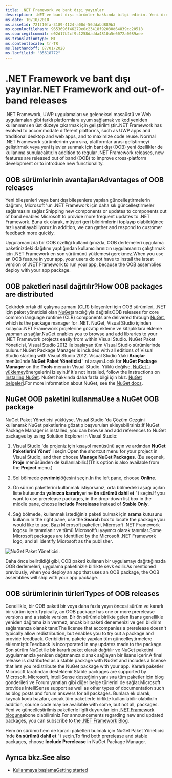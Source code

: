 ```yaml
---
title: .NET Framework ve bant dışı yayınlar
description: .NET ve bant dışı sürümler hakkında bilgi edinin. Yeni özellikler, platformlar arası geliştirmeyi geliştirmek veya yeni işlevsellik sunmak için bant dışı (OOB) serbest bırakılır.
ms.date: 10/10/2018
ms.assetid: 721f10fa-3189-4124-a00d-56ddabd889b3
ms.openlocfilehash: 9653696f46279e0c23418f92030d64839cc20518
ms.sourcegitcommit: e02d17b2cf9c1258dadda4810a5e6072a0089aee
ms.translationtype: MT
ms.contentlocale: tr-TR
ms.lasthandoff: 07/01/2020
ms.locfileid: "85618772"
---
```

# <a name="net-framework-and-out-of-band-releases"></a><span data-ttu-id="62198-104">.NET Framework ve bant dışı yayınlar</span><span class="sxs-lookup"><span data-stu-id="62198-104">.NET Framework and out-of-band releases</span></span>

<span data-ttu-id="62198-105">.NET Framework, UWP uygulamaları ve geleneksel masaüstü ve Web uygulamaları gibi farklı platformlara uyum sağlamak ve kod yeniden kullanımını en üst düzeye çıkarmak için geliştirilmiştir.</span><span class="sxs-lookup"><span data-stu-id="62198-105">.NET Framework has evolved to accommodate different platforms, such as UWP apps and traditional desktop and web apps, and to maximize code reuse.</span></span> <span data-ttu-id="62198-106">Normal .NET Framework sürümlerinin yanı sıra, platformlar arası geliştirmeyi geliştirmek veya yeni işlevler sunmak için bant dışı (OOB) yeni özellikler de kullanıma sunulacaktır.</span><span class="sxs-lookup"><span data-stu-id="62198-106">In addition to regular .NET Framework releases, new features are released out of band (OOB) to improve cross-platform development or to introduce new functionality.</span></span>

## <a name="advantages-of-oob-releases"></a><span data-ttu-id="62198-107">OOB sürümlerinin avantajları</span><span class="sxs-lookup"><span data-stu-id="62198-107">Advantages of OOB releases</span></span>

<span data-ttu-id="62198-108">Yeni bileşenleri veya bant dışı bileşenlere yapılan güncelleştirmelerin dağıtımı, Microsoft 'un .NET Framework için daha sık güncelleştirmeler sağlamasını sağlar.</span><span class="sxs-lookup"><span data-stu-id="62198-108">Shipping new components or updates to components out of band enables Microsoft to provide more frequent updates to .NET Framework.</span></span> <span data-ttu-id="62198-109">Buna ek olarak, müşteri geri bildirimlerini toplayıp olabildiğince hızlı yanıtlayabiliyoruz.</span><span class="sxs-lookup"><span data-stu-id="62198-109">In addition, we can gather and respond to customer feedback more quickly.</span></span>

<span data-ttu-id="62198-110">Uygulamanızda bir OOB özelliği kullandığınızda, OOB derlemeleri uygulama paketinizdeki dağıtımı yaptığından kullanıcılarınızın uygulamanızı çalıştırmak için .NET Framework en son sürümünü yüklemesi gerekmez.</span><span class="sxs-lookup"><span data-stu-id="62198-110">When you use an OOB feature in your app, your users do not have to install the latest version of .NET Framework to run your app, because the OOB assemblies deploy with your app package.</span></span>

## <a name="how-oob-packages-are-distributed"></a><span data-ttu-id="62198-111">OOB paketleri nasıl dağıtılır?</span><span class="sxs-lookup"><span data-stu-id="62198-111">How OOB packages are distributed</span></span>

<span data-ttu-id="62198-112">Çekirdek ortak dil çalışma zamanı (CLR) bileşenleri için OOB sürümleri, .NET için paket yöneticisi olan [NuGet](https://www.nuget.org/)aracılığıyla dağıtılır.</span><span class="sxs-lookup"><span data-stu-id="62198-112">OOB releases for core common language runtime (CLR) components are delivered through [NuGet](https://www.nuget.org/), which is the package manager for .NET.</span></span> <span data-ttu-id="62198-113">NuGet, Visual Studio içinden kolayca .NET Framework projelerine gözatıp ekleme ve kitaplıklara ekleme yapmanızı sağlar.</span><span class="sxs-lookup"><span data-stu-id="62198-113">NuGet enables you to browse and add libraries to your .NET Framework projects easily from within Visual Studio.</span></span> <span data-ttu-id="62198-114">NuGet Paket Yöneticisi, Visual Studio 2012 ile başlayan tüm Visual Studio sürümlerinde bulunur.</span><span class="sxs-lookup"><span data-stu-id="62198-114">NuGet Package Manager is included with all editions of Visual Studio starting with Visual Studio 2012.</span></span> <span data-ttu-id="62198-115">Visual Studio 'daki **Araçlar** menüsünde **NuGet Paket Yöneticisi** ' ni arayın.</span><span class="sxs-lookup"><span data-stu-id="62198-115">Look for **NuGet Package Manager** on the **Tools** menu in Visual Studio.</span></span> <span data-ttu-id="62198-116">Yüklü değilse, [NuGet 'ı yükleme](/nuget/install-nuget-client-tools)yönergelerini izleyin.</span><span class="sxs-lookup"><span data-stu-id="62198-116">If it's not installed, follow the instructions on [Installing NuGet](/nuget/install-nuget-client-tools).</span></span> <span data-ttu-id="62198-117">NuGet hakkında daha fazla bilgi için bkz. [NuGet belgeleri](/nuget).</span><span class="sxs-lookup"><span data-stu-id="62198-117">For more information about NuGet, see the [NuGet docs](/nuget).</span></span>

## <a name="use-a-nuget-oob-package"></a><span data-ttu-id="62198-118">NuGet OOB paketini kullanma</span><span class="sxs-lookup"><span data-stu-id="62198-118">Use a NuGet OOB package</span></span>

<span data-ttu-id="62198-119">NuGet Paket Yöneticisi yüklüyse, Visual Studio 'da Çözüm Gezgini kullanarak NuGet paketlerine gözatıp başvuruları ekleyebilirsiniz:</span><span class="sxs-lookup"><span data-stu-id="62198-119">If NuGet Package Manager is installed, you can browse and add references to NuGet packages by using Solution Explorer in Visual Studio:</span></span>

1. <span data-ttu-id="62198-120">Visual Studio 'da projeniz için kısayol menüsünü açın ve ardından **NuGet Paketlerini Yönet**' i seçin.</span><span class="sxs-lookup"><span data-stu-id="62198-120">Open the shortcut menu for your project in Visual Studio, and then choose **Manage NuGet Packages**.</span></span> <span data-ttu-id="62198-121">(Bu seçenek, **Proje** menüsünden de kullanılabilir.)</span><span class="sxs-lookup"><span data-stu-id="62198-121">(This option is also available from the **Project** menu.)</span></span>

2. <span data-ttu-id="62198-122">Sol bölmede **çevrimiçi**öğesini seçin.</span><span class="sxs-lookup"><span data-stu-id="62198-122">In the left pane, choose **Online**.</span></span>

3. <span data-ttu-id="62198-123">Ön sürüm paketlerini kullanmak istiyorsanız, orta bölmedeki aşağı açılan liste kutusunda **yalnızca kararlı**yerine **ön sürümü dahil et** ' i seçin.</span><span class="sxs-lookup"><span data-stu-id="62198-123">If you want to use prerelease packages, in the drop-down list box in the middle pane, choose **Include Prerelease** instead of **Stable Only**.</span></span>

4. <span data-ttu-id="62198-124">Sağ bölmede, kullanmak istediğiniz paketi bulmak için **arama** kutusunu kullanın.</span><span class="sxs-lookup"><span data-stu-id="62198-124">In the right pane, use the **Search** box to locate the package you would like to use.</span></span> <span data-ttu-id="62198-125">Bazı Microsoft paketleri, Microsoft .NET Framework logosu ile tanımlanır ve tümü Microsoft'u yayımcı olarak tanımlar.</span><span class="sxs-lookup"><span data-stu-id="62198-125">Some Microsoft packages are identified by the Microsoft .NET Framework logo, and all identify Microsoft as the publisher.</span></span>

![NuGet Paket Yöneticisi.](./media/the-net-framework-and-out-of-band-releases/nuget-package-manager-dialog.png)

<span data-ttu-id="62198-127">Daha önce belirtildiği gibi, OOB paketi kullanan bir uygulamayı dağıttığınızda OOB derlemeleri, uygulama paketinizle birlikte sevk edilir.</span><span class="sxs-lookup"><span data-stu-id="62198-127">As mentioned previously, when you deploy an app that uses an OOB package, the OOB assemblies will ship with your app package.</span></span>

## <a name="types-of-oob-releases"></a><span data-ttu-id="62198-128">OOB sürümlerinin türleri</span><span class="sxs-lookup"><span data-stu-id="62198-128">Types of OOB releases</span></span>

<span data-ttu-id="62198-129">Genellikle, bir OOB paketi bir veya daha fazla yayın öncesi sürüm ve kararlı bir sürüm içerir.</span><span class="sxs-lookup"><span data-stu-id="62198-129">Typically, an OOB package has one or more prerelease versions and a stable version.</span></span> <span data-ttu-id="62198-130">Bir ön sürümle birlikte gelen lisans genellikle yeniden dağıtıma izin vermez, ancak bir paketi denemenizi ve geri bildirim sağlamanıza olanak tanır.</span><span class="sxs-lookup"><span data-stu-id="62198-130">The license that accompanies a prerelease doesn't typically allow redistribution, but enables you to try out a package and provide feedback.</span></span> <span data-ttu-id="62198-131">Geribildirim, pakete yapılan tüm güncelleştirmelere eklenmiştir.</span><span class="sxs-lookup"><span data-stu-id="62198-131">Feedback is incorporated in any updates made to the package.</span></span> <span data-ttu-id="62198-132">Son sürüm NuGet ile bir kararlı paket olarak dağıtılır ve NuGet paketini uygulamanızla yeniden dağıtmanıza olanak sağlayan bir lisans içerir.</span><span class="sxs-lookup"><span data-stu-id="62198-132">A final release is distributed as a stable package with NuGet and includes a license that lets you redistribute the NuGet package with your app.</span></span> <span data-ttu-id="62198-133">Kararlı paketler Microsoft tarafından desteklenir.</span><span class="sxs-lookup"><span data-stu-id="62198-133">Stable packages are supported by Microsoft.</span></span> <span data-ttu-id="62198-134">Microsoft, IntelliSense desteğinin yanı sıra tüm paketler için blog gönderileri ve Forum yanıtları gibi diğer belge türlerini de sağlar.</span><span class="sxs-lookup"><span data-stu-id="62198-134">Microsoft provides IntelliSense support as well as other types of documentation such as blog posts and forum answers for all packages.</span></span> <span data-ttu-id="62198-135">Bunlara ek olarak, kaynak kodu bazıları, ancak tüm paketlerle birlikte kullanılabilir olabilir.</span><span class="sxs-lookup"><span data-stu-id="62198-135">In addition, source code may be available with some, but not all, packages.</span></span> <span data-ttu-id="62198-136">Yeni ve güncelleştirilmiş paketlerle ilgili duyurular için [.NET Framework bloguna](https://devblogs.microsoft.com/dotnet/)abone olabilirsiniz.</span><span class="sxs-lookup"><span data-stu-id="62198-136">For announcements regarding new and updated packages, you can subscribe to [the .NET Framework Blog](https://devblogs.microsoft.com/dotnet/).</span></span>

<span data-ttu-id="62198-137">Hem ön sürümü hem de kararlı paketleri bulmak için NuGet Paket Yöneticisi 'nde **ön sürümü dahil et** ' i seçin.</span><span class="sxs-lookup"><span data-stu-id="62198-137">To find both prerelease and stable packages, choose **Include Prerelease** in NuGet Package Manager.</span></span>

## <a name="see-also"></a><span data-ttu-id="62198-138">Ayrıca bkz.</span><span class="sxs-lookup"><span data-stu-id="62198-138">See also</span></span>

- [<span data-ttu-id="62198-139">Kullanmaya başlama</span><span class="sxs-lookup"><span data-stu-id="62198-139">Getting started</span></span>](index.md)
